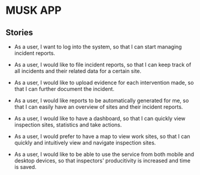 # MUSK APP

## Stories

* As a user, I want to log into the system, so that I can start managing incident reports.

* As a user, I would like to file incident reports, so that I can keep track of all incidents and their related data for a certain site.

* As a user, I would like to upload evidence for each intervention made, so that I can further document the incident.

* As a user, I would like reports to be automatically generated for me, so that I can easily have an overview of sites and their incident reports.

* As a user, I would like to have a dashboard, so that I can quickly view inspection sites, statistics and take actions.

* As a user, I would prefer to have a map to view work sites, so that I can quickly and intuitively view and navigate inspection sites.

* As a user, I would like to be able to use the service from both mobile and desktop devices, so that inspectors' producitivity is increased and time is saved.